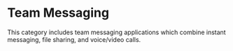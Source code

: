 # Team Messaging

This category includes team messaging applications which combine instant messaging, file sharing, and voice/video calls.